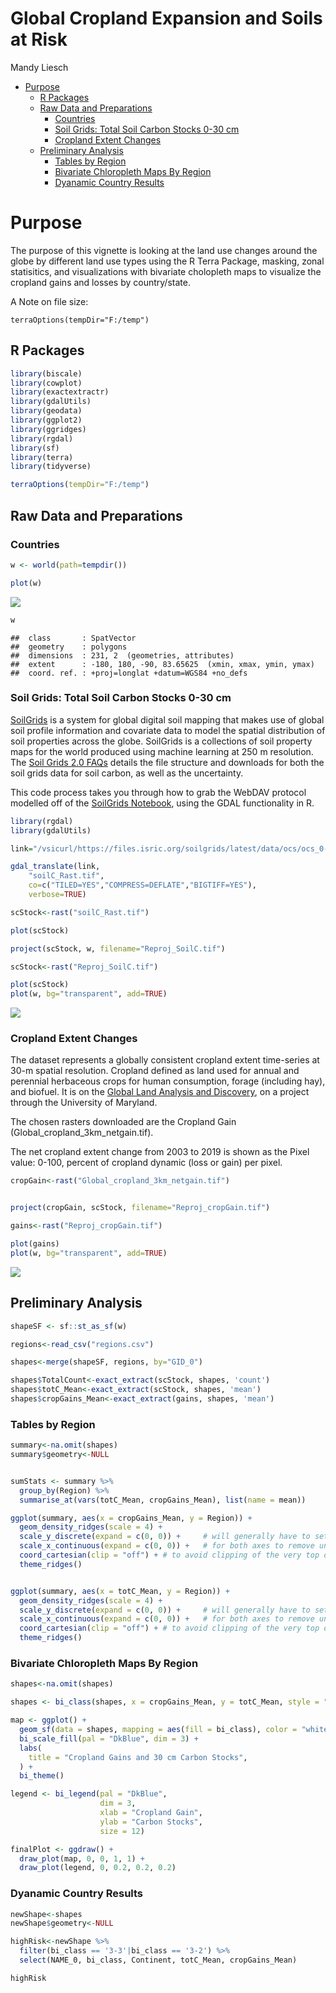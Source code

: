 Global Cropland Expansion and Soils at Risk
================
Mandy Liesch

-   [Purpose](#purpose)
    -   [R Packages](#r-packages)
    -   [Raw Data and Preparations](#raw-data-and-preparations)
        -   [Countries](#countries)
        -   [Soil Grids: Total Soil Carbon Stocks 0-30
            cm](#soil-grids-total-soil-carbon-stocks-0-30-cm)
        -   [Cropland Extent Changes](#cropland-extent-changes)
    -   [Preliminary Analysis](#preliminary-analysis)
        -   [Tables by Region](#tables-by-region)
        -   [Bivariate Chloropleth Maps By
            Region](#bivariate-chloropleth-maps-by-region)
        -   [Dyanamic Country Results](#dyanamic-country-results)

# Purpose

The purpose of this vignette is looking at the land use changes around
the globe by different land use types using the R Terra Package,
masking, zonal statisitics, and visualizations with bivariate cholopleth
maps to visualize the cropland gains and losses by country/state.

A Note on file size:

`terraOptions(tempDir="F:/temp")`

## R Packages

``` r
library(biscale)
library(cowplot)
library(exactextractr)
library(gdalUtils)
library(geodata)
library(ggplot2)
library(ggridges)
library(rgdal)
library(sf)
library(terra)
library(tidyverse)

terraOptions(tempDir="F:/temp")
```

## Raw Data and Preparations

### Countries

``` r
w <- world(path=tempdir())

plot(w)
```

![](README_files/figure-gfm/unnamed-chunk-4-1.png)<!-- -->

``` r
w
```

    ##  class       : SpatVector 
    ##  geometry    : polygons 
    ##  dimensions  : 231, 2  (geometries, attributes)
    ##  extent      : -180, 180, -90, 83.65625  (xmin, xmax, ymin, ymax)
    ##  coord. ref. : +proj=longlat +datum=WGS84 +no_defs

### Soil Grids: Total Soil Carbon Stocks 0-30 cm

[SoilGrids](soilgrids.org) is a system for global digital soil mapping
that makes use of global soil profile information and covariate data to
model the spatial distribution of soil properties across the globe.
SoilGrids is a collections of soil property maps for the world produced
using machine learning at 250 m resolution. The [Soil Grids 2.0
FAQs](https://www.isric.org/explore/soilgrids/faq-soilgrids#How_can_I_access_SoilGrids)
details the file structure and downloads for both the soil grids data
for soil carbon, as well as the uncertainty.

This code process takes you through how to grab the WebDAV protocol
modelled off of the [SoilGrids
Notebook](https://git.wur.nl/isric/soilgrids/soilgrids.notebooks/-/blob/master/markdown/webdav_from_R.md),
using the GDAL functionality in R.

``` r
library(rgdal)
library(gdalUtils)

link="/vsicurl/https://files.isric.org/soilgrids/latest/data/ocs/ocs_0-30cm_Q0.5.vrt"

gdal_translate(link,
    "soilC_Rast.tif",
    co=c("TILED=YES","COMPRESS=DEFLATE","BIGTIFF=YES"),
    verbose=TRUE)
```

``` r
scStock<-rast("soilC_Rast.tif")

plot(scStock)

project(scStock, w, filename="Reproj_SoilC.tif")
```

``` r
scStock<-rast("Reproj_SoilC.tif")

plot(scStock)
plot(w, bg="transparent", add=TRUE)
```

![](README_files/figure-gfm/unnamed-chunk-7-1.png)<!-- -->

### Cropland Extent Changes

The dataset represents a globally consistent cropland extent time-series
at 30-m spatial resolution. Cropland defined as land used for annual and
perennial herbaceous crops for human consumption, forage (including
hay), and biofuel. It is on the [Global Land Analysis and
Discovery](https://glad.umd.edu/dataset/croplands), on a project through
the University of Maryland.

The chosen rasters downloaded are the Cropland Gain
(Global_cropland_3km_netgain.tif).

The net cropland extent change from 2003 to 2019 is shown as the Pixel
value: 0-100, percent of cropland dynamic (loss or gain) per pixel.

``` r
cropGain<-rast("Global_cropland_3km_netgain.tif")


project(cropGain, scStock, filename="Reproj_cropGain.tif")
```

``` r
gains<-rast("Reproj_cropGain.tif")

plot(gains)
plot(w, bg="transparent", add=TRUE)
```

![](README_files/figure-gfm/unnamed-chunk-9-1.png)<!-- -->

## Preliminary Analysis

``` r
shapeSF <- sf::st_as_sf(w)

regions<-read_csv("regions.csv")

shapes<-merge(shapeSF, regions, by="GID_0")

shapes$TotalCount<-exact_extract(scStock, shapes, 'count')
shapes$totC_Mean<-exact_extract(scStock, shapes, 'mean')
shapes$cropGains_Mean<-exact_extract(gains, shapes, 'mean')
```

### Tables by Region

``` r
summary<-na.omit(shapes) 
summary$geometry<-NULL


sumStats <- summary %>%
  group_by(Region) %>%
  summarise_at(vars(totC_Mean, cropGains_Mean), list(name = mean))

ggplot(summary, aes(x = cropGains_Mean, y = Region)) +
  geom_density_ridges(scale = 4) + 
  scale_y_discrete(expand = c(0, 0)) +     # will generally have to set the `expand` option
  scale_x_continuous(expand = c(0, 0)) +   # for both axes to remove unneeded padding
  coord_cartesian(clip = "off") + # to avoid clipping of the very top of the top ridgeline
  theme_ridges()


ggplot(summary, aes(x = totC_Mean, y = Region)) +
  geom_density_ridges(scale = 4) + 
  scale_y_discrete(expand = c(0, 0)) +     # will generally have to set the `expand` option
  scale_x_continuous(expand = c(0, 0)) +   # for both axes to remove unneeded padding
  coord_cartesian(clip = "off") + # to avoid clipping of the very top of the top ridgeline
  theme_ridges()
```

### Bivariate Chloropleth Maps By Region

``` r
shapes<-na.omit(shapes) 

shapes <- bi_class(shapes, x = cropGains_Mean, y = totC_Mean, style = "jenks", dim = 3)

map <- ggplot() +
  geom_sf(data = shapes, mapping = aes(fill = bi_class), color = "white", size = 0.1, show.legend = FALSE) +
  bi_scale_fill(pal = "DkBlue", dim = 3) +
  labs(
    title = "Cropland Gains and 30 cm Carbon Stocks",
  ) +
  bi_theme()

legend <- bi_legend(pal = "DkBlue",
                    dim = 3,
                    xlab = "Cropland Gain",
                    ylab = "Carbon Stocks",
                    size = 12)

finalPlot <- ggdraw() +
  draw_plot(map, 0, 0, 1, 1) +
  draw_plot(legend, 0, 0.2, 0.2, 0.2)
```

### Dyanamic Country Results

``` r
newShape<-shapes
newShape$geometry<-NULL

highRisk<-newShape %>%
  filter(bi_class == '3-3'|bi_class == '3-2') %>%
  select(NAME_0, bi_class, Continent, totC_Mean, cropGains_Mean)

highRisk
```
